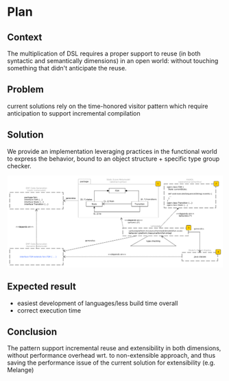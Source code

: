 # Plan

## Context

The multiplication of DSL requires a proper support to reuse (in both syntactic and semantically dimensions) in an open world: without touching something that didn't anticipate the reuse.

## Problem

current solutions rely on the time-honored visitor pattern which require anticipation to support incremental compilation

## Solution

We provide an implementation leveraging practices in the functional world to express the behavior, bound to an object structure + specific type group checker.

![Big Picture](images/big_picture.png)

## Expected result

- easiest development of languages/less build time overall
- correct execution time

## Conclusion

The pattern support incremental reuse and extensibility in both dimensions, without performance overhead wrt. to non-extensible approach, and thus saving the performance issue of the current solution for extensibility (e.g. Melange)
